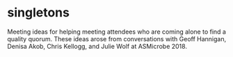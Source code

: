 # singletons
Meeting ideas for helping meeting attendees who are coming alone to find a quality quorum. 
These ideas arose from conversations with Geoff Hannigan, Denisa Akob, Chris Kellogg, and Julie Wolf at ASMicrobe 2018.
